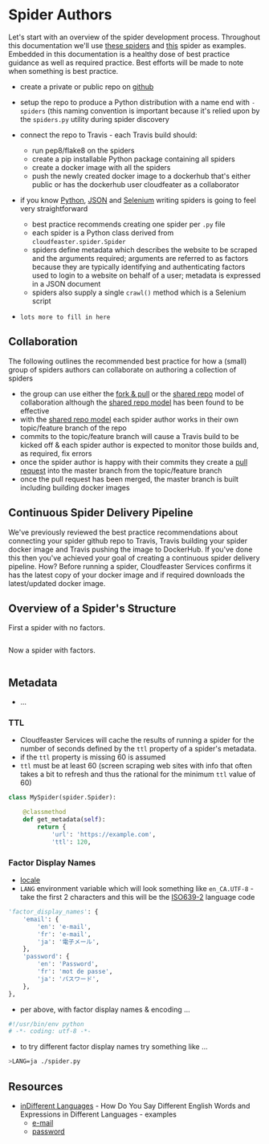 # Spider Authors

Let's start with an overview of the spider development process.
Throughout this documentation we'll use [these spiders](https://github.com/simonsdave/gaming-spiders)
and [this](../samples/pypi_spider.py) spider as examples.
Embedded in this documentation is a healthy dose of best practice
guidance as well as required practice.
Best efforts will be made to note when something is best practice.

* create a private or public repo on [github](https://github.com)
* setup the repo to produce a Python distribution with a name
end with ```-spiders``` (this naming convention is important because
it's relied upon by the ```spiders.py``` utility during spider discovery
* connect the repo to Travis - each Travis build should:
  * run pep8/flake8 on the spiders
  * create a pip installable Python package containing all spiders
  * create a docker image with all the spiders
  * push the newly created docker image to a dockerhub that's either public
or has the dockerhub user cloudfeater as a collaborator
* if you know [Python](https://www.python.org), [JSON](http://www.json.org)
and [Selenium](http://www.seleniumhq.org) writing spiders is going to feel
very straightforward
  * best practice recommends creating one spider per ```.py``` file
  * each spider is a Python class derived from ```cloudfeaster.spider.Spider```
  * spiders define metadata which describes the website to be scraped and
the arguments required; arguments are referred to as factors because
they are typically identifying and authenticating factors used to login
to a website on behalf of a user; metadata is expressed in a JSON document
  * spiders also supply a single ```crawl()``` method which is a Selenium script

* ```lots more to fill in here```

## Collaboration

The following outlines the recommended best practice for
how a (small) group of spiders authors can collaborate on authoring
a collection of spiders

* the group can use either the [fork & pull](https://help.github.com/articles/types-of-collaborative-development-models/#fork--pull)
or the [shared repo](https://help.github.com/articles/types-of-collaborative-development-models/#shared-repository-model)
model of collaboration although
the [shared repo model](https://help.github.com/articles/types-of-collaborative-development-models/#shared-repository-model)
has been found to be effective
* with the [shared repo model](https://help.github.com/articles/types-of-collaborative-development-models/#shared-repository-model)
each spider author works in their own topic/feature branch of the repo
* commits to the topic/feature branch will cause a Travis build to be kicked off & each spider author is expected
to monitor those builds and, as required, fix errors
* once the spider author is happy with their commits they
create a [pull request](https://help.github.com/articles/using-pull-requests/)
into the master branch from the topic/feature branch
* once the pull request has been merged, the master branch is built
including building docker images

## Continuous Spider Delivery Pipeline

We've previously reviewed the best practice recommendations
about connecting your spider github repo to
Travis, Travis building your spider docker image and
Travis pushing the image to DockerHub. If you've done this
then you've achieved your goal of creating a continuous spider
delivery pipeline. How? Before running a spider, Cloudfeaster
Services confirms it has the latest copy of your docker image
and if required downloads the latest/updated docker image. 

## Overview of a Spider's Structure

First a spider with no factors.

```python
```

Now a spider with factors.

```python
```

## Metadata

* ...

### TTL

* Cloudfeaster Services will cache the results of running a spider
for the number of seconds defined by the ```ttl``` property of a
spider's metadata.
* if the ```ttl``` property is missing 60 is assumed
* ```ttl``` must be at least 60 (screen scraping web sites with info
that often takes a bit to refresh and thus the rational for the
minimum ```ttl``` value of 60)

```python
class MySpider(spider.Spider):

    @classmethod
    def get_metadata(self):
        return {
            'url': 'https://example.com',
            'ttl': 120,
```

### Factor Display Names

* [locale](https://en.wikipedia.org/wiki/Locale)
* ```LANG``` environment variable which will look something like ```en_CA.UTF-8``` - take the first 2 characters
and this will be the [ISO639-2](http://www.loc.gov/standards/iso639-2/php/code_list.php) language code

```python
'factor_display_names': {
    'email': {
        'en': 'e-mail',
        'fr': 'e-mail',
        'ja': '電子メール',
    },
    'password': {
        'en': 'Password',
        'fr': 'mot de passe',
        'ja': 'パスワード',
    },
},
```

* per above, with factor display names & encoding ...

```python
#!/usr/bin/env python
# -*- coding: utf-8 -*-
```

* to try different factor display names try something like ...

```bash
>LANG=ja ./spider.py
```

## Resources
* [inDifferent Languages](http://www.indifferentlanguages.com/words/e-mail) - How Do You Say Different English Words and Expressions in Different Languages - examples
  * [e-mail](http://www.indifferentlanguages.com/words/e-mail)
  * [password](http://www.indifferentlanguages.com/words/password)
